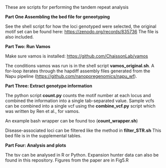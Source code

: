 These are scripts for performing the tandem repeat analysis

**Part One Assembling the bed file for geneotyping**

See the shell script  for how the loci genotyped were selected, the original motif set can be found here: https://zenodo.org/records/835736
The file is also included.


**Part Two: Run Vamos**

Make sure vamos is installed: https://github.com/ChaissonLab/vamos

The conditions vamos was run is in the shell script **vamos_original.sh**. A for-loop iterates through the hapdiff assembly files generated from the Napu pipeline (https://github.com/nanoporegenomics/napu_wf).


**Part Three: Extract genotype information**

The python script **count.py** counts the motif number at each locus and combined the information into a single tab-separated value. Sample vcfs can be combined into a single vcf using the **combine_vcf.py** script which was written by Ren et al., for vamos.

An example bash wrapper can be found too (**count_wrapper.sh**)

Disease-associated loci can be filtered like the method in **filter_STR.sh** This bed file is in the supplemental tables.

**Part Four: Analysis and plots**

The tsv can be analysed in R or Python. Expansion hunter data can also be found in this repository. Figures from the paper are in Fig5.R
